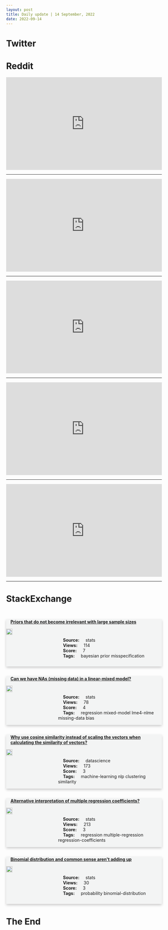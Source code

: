 ```yaml
---
layout: post
title: Daily update | 14 September, 2022
date: 2022-09-14
---
```


<script async src="https://platform.twitter.com/widgets.js" charset="utf-8"></script>


<script src='https://storage.ko-fi.com/cdn/scripts/overlay-widget.js'></script>
<script>
  kofiWidgetOverlay.draw('themldojo', {
    'type': 'floating-chat',
    'floating-chat.donateButton.text': 'Support me',
    'floating-chat.donateButton.background-color': '#f45d22',
    'floating-chat.donateButton.text-color': '#fff'
  });
</script>

# Twitter 

<blockquote class="twitter-tweet"><a href="https://twitter.com/ProfIsaPantami/status/1569720747186061320"></a></blockquote>

<blockquote class="twitter-tweet"><a href="https://twitter.com/svpino/status/1569657186669973511"></a></blockquote>

<blockquote class="twitter-tweet"><a href="https://twitter.com/bigblackjacobin/status/1569733597157883905"></a></blockquote>

<blockquote class="twitter-tweet"><a href="https://twitter.com/kashhill/status/1569699054585614338"></a></blockquote>

<blockquote class="twitter-tweet"><a href="https://twitter.com/ProfIsaPantami/status/1569768027645956097"></a></blockquote>

<blockquote class="twitter-tweet"><a href="https://twitter.com/PyTorch/status/1569764984560951296"></a></blockquote>

<blockquote class="twitter-tweet"><a href="https://twitter.com/GoogleAI/status/1569822905810452480"></a></blockquote>

<blockquote class="twitter-tweet"><a href="https://twitter.com/paperswithcode/status/1569679882266808321"></a></blockquote>

<blockquote class="twitter-tweet"><a href="https://twitter.com/ylecun/status/1569494584845033472"></a></blockquote>

<blockquote class="twitter-tweet"><a href="https://twitter.com/PyTorch/status/1569768570254495745"></a></blockquote>

# Reddit 

<iframe id="reddit-embed" src="https://www.redditmedia.com/r/datascience/comments/xcy0kq/laptop_fan_go_whirrrr?ref_source=embed&amp;ref=share&amp;embed=true" sandbox="allow-scripts allow-same-origin allow-popups" style="border: none;" height="300" width="100%" scrolling="yes"></iframe>
<hr style="width:100%;text-align:left;margin-left:0">
<iframe id="reddit-embed" src="https://www.redditmedia.com/r/datascience/comments/xd9ewk/data_science_a_roadmap?ref_source=embed&amp;ref=share&amp;embed=true" sandbox="allow-scripts allow-same-origin allow-popups" style="border: none;" height="300" width="100%" scrolling="yes"></iframe>
<hr style="width:100%;text-align:left;margin-left:0">
<iframe id="reddit-embed" src="https://www.redditmedia.com/r/datascience/comments/xctl0i/fakepointless_job_postings?ref_source=embed&amp;ref=share&amp;embed=true" sandbox="allow-scripts allow-same-origin allow-popups" style="border: none;" height="300" width="100%" scrolling="yes"></iframe>
<hr style="width:100%;text-align:left;margin-left:0">
<iframe id="reddit-embed" src="https://www.redditmedia.com/r/MachineLearning/comments/xd2qu2/r_12th_international_conference_on_artificial?ref_source=embed&amp;ref=share&amp;embed=true" sandbox="allow-scripts allow-same-origin allow-popups" style="border: none;" height="300" width="100%" scrolling="yes"></iframe>
<hr style="width:100%;text-align:left;margin-left:0">
<iframe id="reddit-embed" src="https://www.redditmedia.com/r/datascience/comments/xddale/a_data_science_designpattern?ref_source=embed&amp;ref=share&amp;embed=true" sandbox="allow-scripts allow-same-origin allow-popups" style="border: none;" height="300" width="100%" scrolling="yes"></iframe>
<hr style="width:100%;text-align:left;margin-left:0">

<style>
.card {
box-shadow: 0 4px 8px 0 rgba(0,0,0,0.2);
transition: 0.3s;
width: 100%;
background-color: #F3F4F4;
}
p{
    margin-left:  3em;
    padding-top: 1em;
}
.part2{
    display: grid;
    grid-template-columns: 1fr 3fr;
}
h4{
    margin: 1em;
}

.card:hover {
box-shadow: 0 8px 16px 0 rgba(0,0,0,0.2);
}
b {
padding: 2px 16px;
}
</style>
  
# StackExchange 


  <br>
  <div class="card">
  <h4><a href='https://stats.stackexchange.com/questions/588642/priors-that-do-not-become-irrelevant-with-large-sample-sizes'>Priors that do not become irrelevant with large sample sizes</a></h4> 
  <div class="part2">
      <img src="https://cdn.sstatic.net/Sites/stats/Img/apple-touch-icon@2.png?v=344f57aa10cc" alt="Img missing!" style="width:40%">
      <p><b>Source:</b> stats<br><b>Views:</b> 114<br><b>Score:</b> 7<br><b>Tags:</b> <span class="badge badge-dark">bayesian</span> <span class="badge badge-dark">prior</span> <span class="badge badge-dark">misspecification</span></p> 
  </div>
  </div>
      
  <br>
  <div class="card">
  <h4><a href='https://stats.stackexchange.com/questions/588653/can-we-have-nas-missing-data-in-a-linear-mixed-model'>Can we have NAs (missing data) in a linear-mixed model?</a></h4> 
  <div class="part2">
      <img src="https://cdn.sstatic.net/Sites/stats/Img/apple-touch-icon@2.png?v=344f57aa10cc" alt="Img missing!" style="width:40%">
      <p><b>Source:</b> stats<br><b>Views:</b> 78<br><b>Score:</b> 4<br><b>Tags:</b> <span class="badge badge-dark">regression</span> <span class="badge badge-dark">mixed-model</span> <span class="badge badge-dark">lme4-nlme</span> <span class="badge badge-dark">missing-data</span> <span class="badge badge-dark">bias</span></p> 
  </div>
  </div>
      
  <br>
  <div class="card">
  <h4><a href='https://datascience.stackexchange.com/questions/114381/why-use-cosine-similarity-instead-of-scaling-the-vectors-when-calculating-the-si'>Why use cosine similarity instead of scaling the vectors when calculating the similarity of vectors?</a></h4> 
  <div class="part2">
      <img src="https://cdn.sstatic.net/Sites/datascience/Img/apple-touch-icon@2.png?v=1c36463984b3" alt="Img missing!" style="width:40%">
      <p><b>Source:</b> datascience<br><b>Views:</b> 173<br><b>Score:</b> 3<br><b>Tags:</b> <span class="badge badge-dark">machine-learning</span> <span class="badge badge-dark">nlp</span> <span class="badge badge-dark">clustering</span> <span class="badge badge-dark">similarity</span></p> 
  </div>
  </div>
      
  <br>
  <div class="card">
  <h4><a href='https://stats.stackexchange.com/questions/588594/alternative-interpretation-of-multiple-regression-coefficients'>Alternative interpretation of multiple regression coefficients?</a></h4> 
  <div class="part2">
      <img src="https://cdn.sstatic.net/Sites/stats/Img/apple-touch-icon@2.png?v=344f57aa10cc" alt="Img missing!" style="width:40%">
      <p><b>Source:</b> stats<br><b>Views:</b> 213<br><b>Score:</b> 3<br><b>Tags:</b> <span class="badge badge-dark">regression</span> <span class="badge badge-dark">multiple-regression</span> <span class="badge badge-dark">regression-coefficients</span></p> 
  </div>
  </div>
      
  <br>
  <div class="card">
  <h4><a href='https://stats.stackexchange.com/questions/588608/binomial-distribution-and-common-sense-arent-adding-up'>Binomial distribution and common sense aren&#39;t adding up</a></h4> 
  <div class="part2">
      <img src="https://cdn.sstatic.net/Sites/stats/Img/apple-touch-icon@2.png?v=344f57aa10cc" alt="Img missing!" style="width:40%">
      <p><b>Source:</b> stats<br><b>Views:</b> 30<br><b>Score:</b> 3<br><b>Tags:</b> <span class="badge badge-dark">probability</span> <span class="badge badge-dark">binomial-distribution</span></p> 
  </div>
  </div>
      
# The End